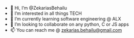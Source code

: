 - 👋 Hi, I’m @ZekariasBehailu
- 👀 I’m interested in all things TECH
- 🌱 I’m currently learning software engineering @ ALX
- 💞️ I’m looking to collaborate on any python, C or JS apps
- 📫 You can reach me @ zekarias.behailu@gmail.com

<!---
ZekariasBehailu/ZekariasBehailu is a ✨ special ✨ repository because its `README.md` (this file) appears on your GitHub profile.
You can click the Preview link to take a look at your changes.
--->
